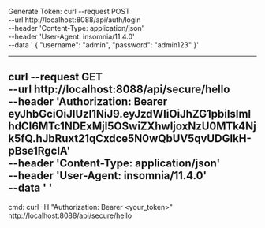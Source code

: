 Generate Token:
curl --request POST \
--url http://localhost:8088/api/auth/login \
--header 'Content-Type: application/json' \
--header 'User-Agent: insomnia/11.4.0' \
--data ' {
"username": "admin",
"password": "admin123"
}'

---------------------------------------------------------------------
curl --request GET \
--url http://localhost:8088/api/secure/hello \
--header 'Authorization: Bearer eyJhbGciOiJIUzI1NiJ9.eyJzdWIiOiJhZG1pbiIsImlhdCI6MTc1NDExMjI5OSwiZXhwIjoxNzU0MTk4Njk5fQ.hJbRuxt21qCxdce5N0wQbUV5qvUDGIkH-pBse1RgclA' \
--header 'Content-Type: application/json' \
--header 'User-Agent: insomnia/11.4.0' \
--data ' '
--------------------------------------------------------------------------------------
cmd:
curl -H "Authorization: Bearer <your_token>" http://localhost:8088/api/secure/hello


